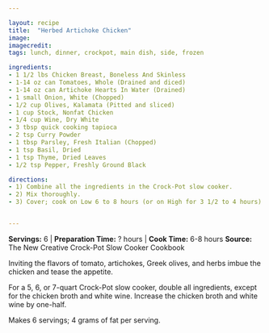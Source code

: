 ```yaml
---

layout: recipe
title:  "Herbed Artichoke Chicken"
image: 
imagecredit: 
tags: lunch, dinner, crockpot, main dish, side, frozen

ingredients:
- 1 1/2 lbs Chicken Breast, Boneless And Skinless
- 1-14 oz can Tomatoes, Whole (Drained and diced)
- 1-14 oz can Artichoke Hearts In Water (Drained)
- 1 small Onion, White (Chopped)
- 1/2 cup Olives, Kalamata (Pitted and sliced)
- 1 cup Stock, Nonfat Chicken
- 1/4 cup Wine, Dry White
- 3 tbsp quick cooking tapioca
- 2 tsp Curry Powder
- 1 tbsp Parsley, Fresh Italian (Chopped)
- 1 tsp Basil, Dried
- 1 tsp Thyme, Dried Leaves
- 1/2 tsp Pepper, Freshly Ground Black

directions:
- 1) Combine all the ingredients in the Crock-Pot slow cooker.
- 2) Mix thoroughly.
- 3) Cover; cook on Low 6 to 8 hours (or on High for 3 1/2 to 4 hours).


---
```


**Servings:** 6 | **Preparation Time:** ? hours | **Cook Time:** 6-8 hours
**Source:** The New Creative Crock-Pot Slow Cooker Cookbook

Inviting the flavors of tomato, artichokes, Greek olives, and herbs imbue the chicken and tease the appetite.

For a 5, 6, or 7-quart Crock-Pot slow cooker, double all ingredients, except for the chicken broth and white wine. Increase the chicken broth and white wine by one-half.

Makes 6 servings; 4 grams of fat per serving.
